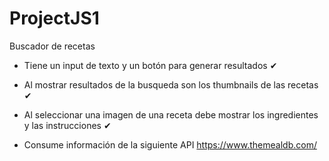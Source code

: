 # ProjectJS1
Buscador de recetas

- Tiene un input de texto y un botón para generar resultados ✔

- Al mostrar resultados de la busqueda son los thumbnails de las recetas ✔

- Al seleccionar una imagen de una receta debe mostrar los ingredientes 
y las instrucciones ✔

- Consume información de la siguiente API https://www.themealdb.com/
